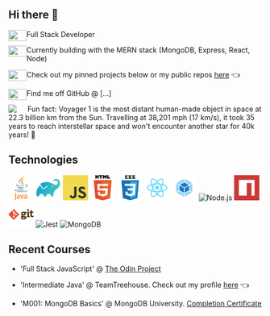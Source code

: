 ## Hi there 👋

<img align="left" height="22" width="36" src="https://user-images.githubusercontent.com/95099173/177192366-765bd321-46a7-46af-bb70-603c4fb1e3d3.png">
<p>Full Stack Developer</p>

<img align="left" height="22" width="36" src="https://user-images.githubusercontent.com/95099173/177193321-c0a80268-1c0f-4689-bac0-032fe959ae4f.png">
<p>Currently building with the MERN stack (MongoDB, Express, React, Node)</p>

<img align="left" height="22" width="36" src="https://user-images.githubusercontent.com/95099173/177193563-37be19b6-dca5-408a-81e4-71344796f77d.png">
<p>Check out my pinned projects below or my public repos <a href="https://github.com/strudelPie?tab=repositories" target="_blank" rel="noopener noreferrer">here<a/> 👈</p>

<img align="left" height="22" width="36" src="https://user-images.githubusercontent.com/95099173/177216625-dc4d572d-3b5f-4adc-955d-a449beed9a59.png">
<p>Find me off GitHub @ [...] </p>

<img align="left" width="38" src="https://user-images.githubusercontent.com/95099173/177200585-78e47987-b2b1-4a7a-ba77-f08c2b33fed8.png">
<p>Fun fact: Voyager 1 is the most distant human-made object in space at 22.3 billion km from the Sun. Travelling at 38,201 mph (17 km/s), it took 35 years to reach interstellar space and won't encounter another star for 40k years! 🤯 </p>

## Technologies

<div>
	<img height= "50px" src="https://raw.githubusercontent.com/github/explore/5b3600551e122a3277c2c5368af2ad5725ffa9a1/topics/java/java.png" alt="Java" />
	<img height= "50px" src="https://raw.githubusercontent.com/github/explore/59009b1589a883459c0ae19044e3e7e3ec0c4e0a/topics/gradle/gradle.png" alt="Gradle" />
	<img height= "50px" src="https://raw.githubusercontent.com/github/explore/80688e429a7d4ef2fca1e82350fe8e3517d3494d/topics/javascript/javascript.png" alt="Javascript" />
	<img height= "50px" src="https://raw.githubusercontent.com/github/explore/80688e429a7d4ef2fca1e82350fe8e3517d3494d/topics/html/html.png" alt="HTML" />
	<img height= "50px" src="https://raw.githubusercontent.com/github/explore/80688e429a7d4ef2fca1e82350fe8e3517d3494d/topics/css/css.png" alt = "CSS" />
	<img height= "50px" src="https://raw.githubusercontent.com/github/explore/80688e429a7d4ef2fca1e82350fe8e3517d3494d/topics/react/react.png" alt = "React" />
	<img height= "50px" src="https://raw.githubusercontent.com/github/explore/80688e429a7d4ef2fca1e82350fe8e3517d3494d/topics/webpack/webpack.png" alt = "Webpack" />
	<img height= "50px" src="https://user-images.githubusercontent.com/95099173/182666900-60bd83ab-a37c-439d-ba68-2b48daee975f.png" alt = "Node.js" />
	<img height= "50px" src="https://raw.githubusercontent.com/github/explore/80688e429a7d4ef2fca1e82350fe8e3517d3494d/topics/npm/npm.png" alt = "NPM" />
	<img height= "50px" src="https://raw.githubusercontent.com/github/explore/80688e429a7d4ef2fca1e82350fe8e3517d3494d/topics/git/git.png" alt = "Git" />
	<img height= "50px" src="https://user-images.githubusercontent.com/95099173/182666801-d346c889-a626-45f4-b8aa-01a01ad2b5f7.png" alt = "Jest" />
	<img height= "50px" width= "110px" src="https://user-images.githubusercontent.com/95099173/183505465-43bb9668-6c45-4ee1-8a44-b6eda3cbb373.png" alt = "MongoDB" />
	
	
## Recent Courses

<ul>

 <li>
  	<p>'Full Stack JavaScript' @ <a href="https://www.theodinproject.com/paths/full-stack-javascript?" target="_blank" rel="noopener noreferrer">The Odin Project<a/></p>
  </li>
  <li>
  	<p>'Intermediate Java' @ TeamTreehouse. Check out my profile <a href="https://teamtreehouse.com/profiles/edwardstrudwick2" target="_blank" rel="noopener noreferrer">here<a/> 👈</p>
  </li>
  <li>
  	<p>'M001: MongoDB Basics' @ MongoDB University. <a href="https://university.mongodb.com/course_completion/3e080fd6-493c-4dbb-add2-c9ca529667fe?utm_source=copy&utm_medium=social&utm_campaign=university_social_sharing" target="_blank" rel="noopener noreferrer">Completion Certificate<a/></p>
  </li>
</ul>




	


	
</div>

<!--
**strudelPie/strudelPie** is a ✨ _special_ ✨ repository because its `README.md` (this file) appears on your GitHub profile.

Here are some ideas to get you started:

- 🔭 I’m currently working on ...
- 🌱 I’m currently learning **Java & JavaFX, Javascript, HTML, CSS, **
- 👯 I’m looking to collaborate on ...
- 🤔 I’m looking for help with ...
- 💬 Ask me about ...
- 📫 How to reach me: ...
- 😄 Pronouns: ...
- ⚡ Fun fact: ...
-->
